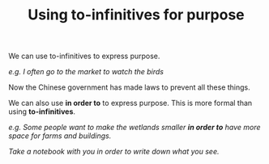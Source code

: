 ﻿---
layout: post
title:  "Using to-infinitives for purpose"
description: Using to-infinitives for purpose
keywords: to-infinitives purpose
categories: grammar
---
We can use to-infinitives to express purpose.

*e.g. I often go to the market to watch the birds*

Now the Chinese government has made laws to prevent all these things.

We can also use **in order to** to express purpose. This is more formal than using **to-infinitives**.

*e.g. Some people want to make the wetlands smaller **in order to** have more space for farms and buildings.*

*Take a notebook with you in order to write down what you see.*

